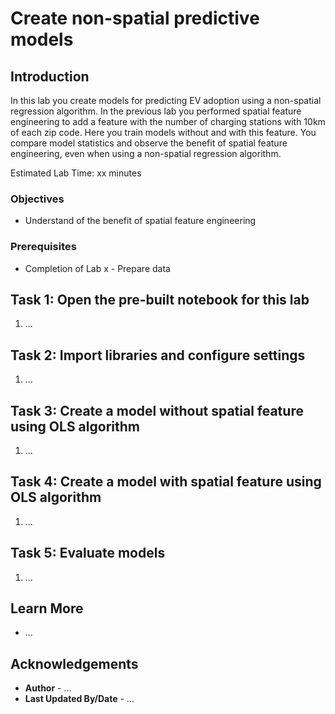 # Create non-spatial predictive models

## Introduction

In this lab you create models for predicting EV adoption using a non-spatial regression algorithm. In the previous lab you performed spatial feature engineering to add a feature with the number of charging stations with 10km of each zip code. Here you  train models without and with this feature. You compare model statistics and observe the benefit of spatial feature engineering, even when using a non-spatial regression algorithm.

Estimated Lab Time: xx minutes

### Objectives

* Understand of the benefit of spatial feature engineering

### Prerequisites

* Completion of Lab x - Prepare data

## Task 1: Open the pre-built notebook for this lab

1. ...


## Task 2: Import libraries and configure settings

1. ...


## Task 3: Create a model without spatial feature using OLS algorithm

1. ...

## Task 4: Create a model with spatial feature using OLS algorithm

1. ...
   

## Task 5: Evaluate models

1. ...



## Learn More

* ...

## Acknowledgements

* **Author** - ...
* **Last Updated By/Date**  - ...
